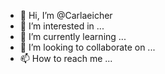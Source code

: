- 👋 Hi, I’m @Carlaeicher
- 👀 I’m interested in ...
- 🌱 I’m currently learning ...
- 💞️ I’m looking to collaborate on ...
- 📫 How to reach me ...

<!---
Carlaeicher/Carlaeicher is a ✨ special ✨ repository because its `README.md` (this file) appears on your GitHub profile.
You can click the Preview link to take a look at your changes.
--->
